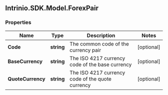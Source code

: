 ## Intrinio.SDK.Model.ForexPair
### Properties

Name | Type | Description | Notes
------------ | ------------- | ------------- | -------------
**Code** | **string** | The common code of the currency pair | [optional] 
**BaseCurrency** | **string** | The ISO 4217 currency code of the base currency | [optional] 
**QuoteCurrency** | **string** | The ISO 4217 currency code of the quote currency | [optional] 

